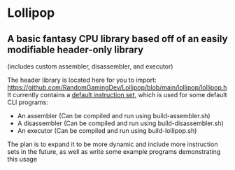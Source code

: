 # Lollipop
## A basic fantasy CPU library based off of an easily modifiable header-only library 
(includes custom assembler, disassembler, and executor)

The header library is located here for you to import: https://github.com/RandomGamingDev/Lollipop/blob/main/lollipop/lollipop.h
It currently contains a [default instruction set](https://github.com/RandomGamingDev/Lollipop/blob/main/lollipop/lollipop.h#L72), which is used for some default CLI programs:
- An assembler (Can be compiled and run using build-assembler.sh)
- A disassembler (Can be compiled and run using build-disassembler.sh)
- An executor (Can be compiled and run using build-lollipop.sh)

The plan is to expand it to be more dynamic and include more instruction sets in the future, as well as write some example programs demonstrating this usage
